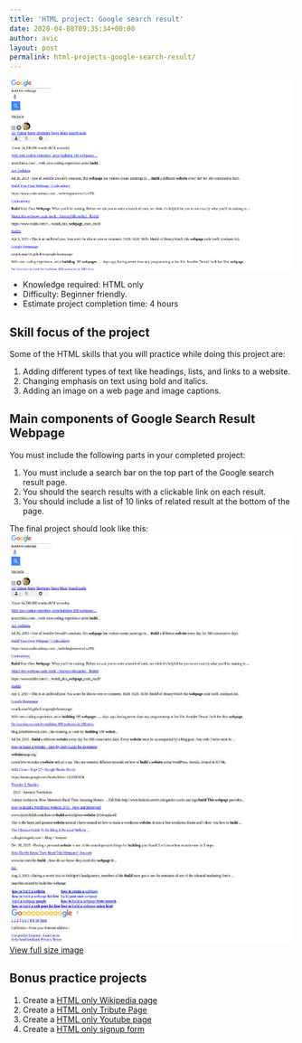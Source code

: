 ```yaml
---
title: 'HTML project: Google search result'
date: 2020-04-08T09:35:34+00:00
author: avic
layout: post
permalink: html-projects-google-search-result/
---
```

<img src="/public/2020/google-search-result-main-image.jpg" alt="Partial screenshot image of HTML version google search result">
<ul>
  <li>
    Knowledge required: HTML only
  </li>
  <li>
    Difficulty: Beginner friendly.
  </li>
  <li>
    Estimate project completion time: 4 hours
  </li>
</ul>

## Skill focus of the project

Some of the HTML skills that you will practice while doing this project are:

<ol>
  <li>
    Adding different types of text like headings, lists, and links to a website.
  </li>
  <li>
    Changing emphasis on text using bold and italics.
  </li>
  <li>
    Adding an image on a web page and image captions.
  </li>
</ol>

## Main components of Google Search Result Webpage

You must include the following parts in your completed project:
<ol>
  <li>
    You must include a search bar on the top part of the Google search result page.
  </li>
  <li>
    You should the search results with a clickable link on each result.
  </li>
  <li>
    You should include a list of 10 links of related result at the bottom of the page. 
  </li>
</ol>

The final project should look like this:
<img src="/public/2020/google-search-result.jpg" alt="full screenshot image of HTML version google search result">
<a href="https://raw.githubusercontent.com/avicndugu/practice-projects-html/master/screenshots/screencapture-htmlpreview-github-io-2020-04-02-14_05_47.jpg">View full size image</a>

## Bonus practice projects
<ol>
  <li>
    Create a <a href="/html-project-wikipedia/">HTML only Wikipedia page</a>
  </li>
  <li>
    Create a <a href="/html-projects-tribute-page/">HTML only Tribute Page</a>
  </li>
  <li>
    Create a <a href="/html-projects-youtube-page/">HTML only Youtube page</a>
  </li>
  <li>
    Create a <a href="/html-sign-up-form-page/">HTML only signup form</a>
  </li>
</ol>